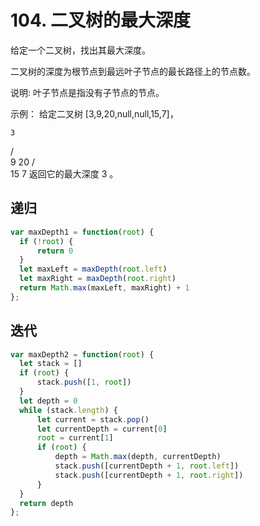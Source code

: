 # 104. 二叉树的最大深度

给定一个二叉树，找出其最大深度。

二叉树的深度为根节点到最远叶子节点的最长路径上的节点数。

说明: 叶子节点是指没有子节点的节点。

示例：
给定二叉树 [3,9,20,null,null,15,7]，

    3
   / \
  9  20
    /  \
   15   7
返回它的最大深度 3 。

## 递归

```js
var maxDepth1 = function(root) {
  if (!root) {
      return 0
  }
  let maxLeft = maxDepth(root.left)
  let maxRight = maxDepth(root.right)
  return Math.max(maxLeft, maxRight) + 1
};
```

## 迭代

```js
var maxDepth2 = function(root) {
  let stack = []
  if (root) {
      stack.push([1, root])
  }
  let depth = 0
  while (stack.length) {
      let current = stack.pop()
      let currentDepth = current[0]
      root = current[1]
      if (root) {
          depth = Math.max(depth, currentDepth)
          stack.push([currentDepth + 1, root.left])
          stack.push([currentDepth + 1, root.right])
      }
  }
  return depth
};
```